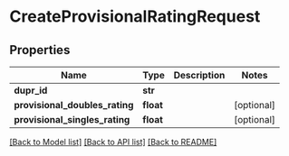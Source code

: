 # CreateProvisionalRatingRequest

## Properties
Name | Type | Description | Notes
------------ | ------------- | ------------- | -------------
**dupr_id** | **str** |  | 
**provisional_doubles_rating** | **float** |  | [optional] 
**provisional_singles_rating** | **float** |  | [optional] 

[[Back to Model list]](../README.md#documentation-for-models) [[Back to API list]](../README.md#documentation-for-api-endpoints) [[Back to README]](../README.md)

